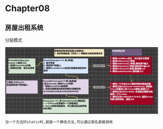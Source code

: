 # Chapter08

## 房屋出租系统

分层模式

![Untitled](Chapter08%2082dd10225d2f4b3d90311e825cb9abf2/Untitled.png)

`当一个方法时static时,就是一个静态方法,可以通过类名直接调用`